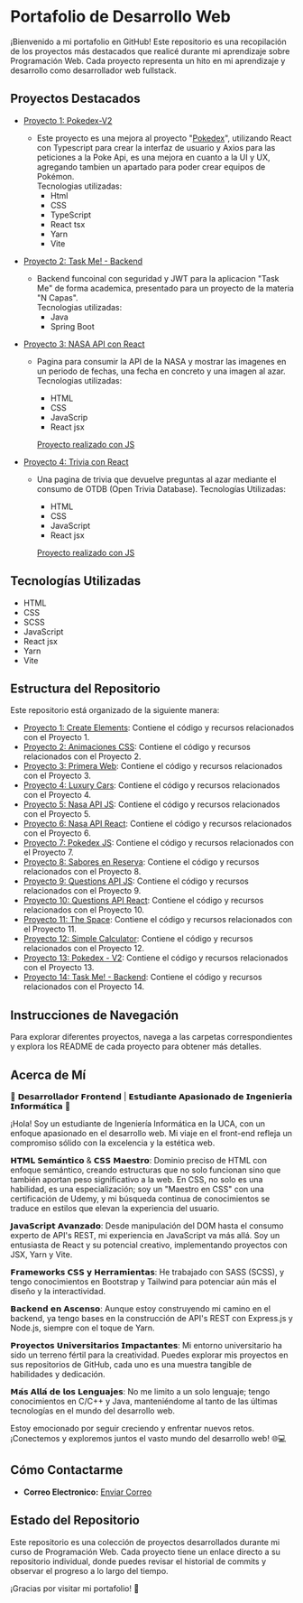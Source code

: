 # Portafolio de Desarrollo Web

¡Bienvenido a mi portafolio en GitHub! Este repositorio es una recopilación de los proyectos más destacados que realicé durante mi aprendizaje sobre Programación Web. Cada proyecto representa un hito en mi aprendizaje y desarrollo como desarrollador web fullstack.

## Proyectos Destacados

- [Proyecto 1: Pokedex-V2](https://github.com/Calderon2307/Portafolio_Web/tree/main/Frontend_PokedexV2_React)

  - Este proyecto es una mejora al proyecto "[Pokedex](https://github.com/Calderon2307/Portafolio_Web/tree/main/Frontend_Pokedex_JS)", utilizando React con Typescript para crear la interfaz de usuario y Axios para las peticiones a la Poke Api, es una mejora en cuanto a la UI y UX, agregando tambien un apartado para poder crear equipos de Pokémon.<br/>
    Tecnologias utilizadas:
    - Html
    - CSS
    - TypeScript
    - React tsx
    - Yarn
    - Vite

- [Proyecto 2: Task Me! - Backend](https://github.com/Calderon2307/Portafolio_Web/tree/main/Backend_TaskMe)

  - Backend funcoinal con seguridad y JWT para la aplicacion "Task Me" de forma academica, presentado para un proyecto de la materia "N Capas".<br/>
    Tecnologias utilizadas:
    - Java
    - Spring Boot

- [Proyecto 3: NASA API con React](https://github.com/Calderon2307/Portafolio_Web/tree/main/Frontend_Nasa-API_React)

  - Pagina para consumir la API de la NASA y mostrar las imagenes en un periodo de fechas, una fecha en concreto y una imagen al azar.<br/>
    Tecnologias utilizadas:

    - HTML
    - CSS
    - JavaScrip
    - React jsx

    [Proyecto realizado con JS](https://github.com/Calderon2307/Portafolio_Web/tree/main/Frontend_Nasa-API_JS)

- [Proyecto 4: Trivia con React](https://github.com/Calderon2307/Portafolio_Web/tree/main/Frontend_Questions-API_React)

  - Una pagina de trivia que devuelve preguntas al azar mediante el consumo de OTDB (Open Trivia Database).
    Tecnologías Utilizadas:

    - HTML
    - CSS
    - JavaScript
    - React jsx

    [Proyecto realizado con JS](https://github.com/Calderon2307/Portafolio_Web/tree/main/Frontend_Questions-API_JS)

## Tecnologías Utilizadas

- HTML
- CSS
- SCSS
- JavaScript
- React jsx
- Yarn
- Vite

## Estructura del Repositorio

Este repositorio está organizado de la siguiente manera:

- [Proyecto 1: Create Elements](https://github.com/Calderon2307/Portafolio_Web/tree/main/Frontend_Create-Elements): Contiene el código y recursos relacionados con el Proyecto 1.
- [Proyecto 2: Animaciones CSS](https://github.com/Calderon2307/Portafolio_Web/tree/main/Frontend_Curso-CSS_Animaciones): Contiene el código y recursos relacionados con el Proyecto 2.
- [Proyecto 3: Primera Web](https://github.com/Calderon2307/Portafolio_Web/tree/main/Frontend_Curso-CSS_Primera-Web): Contiene el código y recursos relacionados con el Proyecto 3.
- [Proyecto 4: Luxury Cars](https://github.com/Calderon2307/Portafolio_Web/tree/main/Frontend_Luxury-Cars): Contiene el código y recursos relacionados con el Proyecto 4.
- [Proyecto 5: Nasa API JS](https://github.com/Calderon2307/Portafolio_Web/tree/main/Frontend_Nasa-API_JS): Contiene el código y recursos relacionados con el Proyecto 5.
- [Proyecto 6: Nasa API React](https://github.com/Calderon2307/Portafolio_Web/tree/main/Frontend_Nasa-API_React): Contiene el código y recursos relacionados con el Proyecto 6.
- [Proyecto 7: Pokedex JS](https://github.com/Calderon2307/Portafolio_Web/tree/main/Frontend_Pokedex_JS): Contiene el código y recursos relacionados con el Proyecto 7.
- [Proyecto 8: Sabores en Reserva](https://github.com/Calderon2307/Portafolio_Web/tree/main/Frontend_Proyecto_Sabores-En-Reserva_React): Contiene el código y recursos relacionados con el Proyecto 8.
- [Proyecto 9: Questions API JS](https://github.com/Calderon2307/Portafolio_Web/tree/main/Frontend_Questions-API_JS): Contiene el código y recursos relacionados con el Proyecto 9.
- [Proyecto 10: Questions API React](https://github.com/Calderon2307/Portafolio_Web/tree/main/Frontend_Questions-API_React): Contiene el código y recursos relacionados con el Proyecto 10.
- [Proyecto 11: The Space](https://github.com/Calderon2307/Portafolio_Web/tree/main/Frontend_The-Space): Contiene el código y recursos relacionados con el Proyecto 11.
- [Proyecto 12: Simple Calculator](https://github.com/Calderon2307/Portafolio_Web/tree/main/Simple-Calculator): Contiene el código y recursos relacionados con el Proyecto 12.
- [Proyecto 13: Pokedex - V2](https://github.com/Calderon2307/Portafolio_Web/tree/main/Frontend_PokedexV2_React): Contiene el código y recursos relacionados con el Proyecto 13.
- [Proyecto 14: Task Me! - Backend](https://github.com/Calderon2307/Portafolio_Web/tree/main/Backend_TaskMe): Contiene el código y recursos relacionados con el Proyecto 14.

## Instrucciones de Navegación

Para explorar diferentes proyectos, navega a las carpetas correspondientes y explora los README de cada proyecto para obtener más detalles.

## Acerca de Mí

🚀 𝗗𝗲𝘀𝗮𝗿𝗿𝗼𝗹𝗹𝗮𝗱𝗼𝗿 𝗙𝗿𝗼𝗻𝘁𝗲𝗻𝗱 | 𝗘𝘀𝘁𝘂𝗱𝗶𝗮𝗻𝘁𝗲 𝗔𝗽𝗮𝘀𝗶𝗼𝗻𝗮𝗱𝗼 𝗱𝗲 𝗜𝗻𝗴𝗲𝗻𝗶𝗲𝗿𝗶́𝗮 𝗜𝗻𝗳𝗼𝗿𝗺𝗮́𝘁𝗶𝗰𝗮 🚀

¡Hola! Soy un estudiante de Ingeniería Informática en la UCA, con un enfoque apasionado en el desarrollo web. Mi viaje en el front-end refleja un compromiso sólido con la excelencia y la estética web.

𝗛𝗧𝗠𝗟 𝗦𝗲𝗺𝗮́𝗻𝘁𝗶𝗰𝗼 & 𝗖𝗦𝗦 𝗠𝗮𝗲𝘀𝘁𝗿𝗼:
Dominio preciso de HTML con enfoque semántico, creando estructuras que no solo funcionan sino que también aportan peso significativo a la web. En CSS, no solo es una habilidad, es una especialización; soy un "Maestro en CSS" con una certificación de Udemy, y mi búsqueda continua de conocimientos se traduce en estilos que elevan la experiencia del usuario.

𝗝𝗮𝘃𝗮𝗦𝗰𝗿𝗶𝗽𝘁 𝗔𝘃𝗮𝗻𝘇𝗮𝗱𝗼:
Desde manipulación del DOM hasta el consumo experto de API's REST, mi experiencia en JavaScript va más allá. Soy un entusiasta de React y su potencial creativo, implementando proyectos con JSX, Yarn y Vite.

𝗙𝗿𝗮𝗺𝗲𝘄𝗼𝗿𝗸𝘀 𝗖𝗦𝗦 𝘆 𝗛𝗲𝗿𝗿𝗮𝗺𝗶𝗲𝗻𝘁𝗮𝘀:
He trabajado con SASS (SCSS), y tengo conocimientos en Bootstrap y Tailwind para potenciar aún más el diseño y la interactividad.

𝗕𝗮𝗰𝗸𝗲𝗻𝗱 𝗲𝗻 𝗔𝘀𝗰𝗲𝗻𝘀𝗼:
Aunque estoy construyendo mi camino en el backend, ya tengo bases en la construcción de API's REST con Express.js y Node.js, siempre con el toque de Yarn.

𝗣𝗿𝗼𝘆𝗲𝗰𝘁𝗼𝘀 𝗨𝗻𝗶𝘃𝗲𝗿𝘀𝗶𝘁𝗮𝗿𝗶𝗼𝘀 𝗜𝗺𝗽𝗮𝗰𝘁𝗮𝗻𝘁𝗲𝘀:
Mi entorno universitario ha sido un terreno fértil para la creatividad. Puedes explorar mis proyectos en sus repositorios de GitHub, cada uno es una muestra tangible de habilidades y dedicación.

𝗠𝗮́𝘀 𝗔𝗹𝗹𝗮́ 𝗱𝗲 𝗹𝗼𝘀 𝗟𝗲𝗻𝗴𝘂𝗮𝗷𝗲𝘀:
No me limito a un solo lenguaje; tengo conocimientos en C/C++ y Java, manteniéndome al tanto de las últimas tecnologías en el mundo del desarrollo web.

Estoy emocionado por seguir creciendo y enfrentar nuevos retos. ¡Conectemos y exploremos juntos el vasto mundo del desarrollo web! 🌐💻

## Cómo Contactarme

- **Correo Electronico:** [Enviar Correo](mailto:federicocalderon0@gmail.com)

## Estado del Repositorio

Este repositorio es una colección de proyectos desarrollados durante mi curso de Programación Web. Cada proyecto tiene un enlace directo a su repositorio individual, donde puedes revisar el historial de commits y observar el progreso a lo largo del tiempo.

¡Gracias por visitar mi portafolio! 🚀
